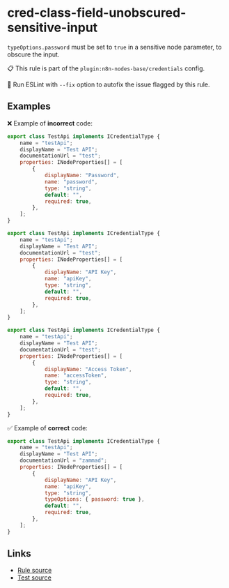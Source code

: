 [//]: # "File generated from a template. Do not edit this file directly."

# cred-class-field-unobscured-sensitive-input

`typeOptions.password` must be set to `true` in a sensitive node parameter, to obscure the input.

📋 This rule is part of the `plugin:n8n-nodes-base/credentials` config.

🔧 Run ESLint with `--fix` option to autofix the issue flagged by this rule.

## Examples

❌ Example of **incorrect** code:

```js
export class TestApi implements ICredentialType {
	name = "testApi";
	displayName = "Test API";
	documentationUrl = "test";
	properties: INodeProperties[] = [
		{
			displayName: "Password",
			name: "password",
			type: "string",
			default: "",
			required: true,
		},
	];
}

export class TestApi implements ICredentialType {
	name = "testApi";
	displayName = "Test API";
	documentationUrl = "test";
	properties: INodeProperties[] = [
		{
			displayName: "API Key",
			name: "apiKey",
			type: "string",
			default: "",
			required: true,
		},
	];
}

export class TestApi implements ICredentialType {
	name = "testApi";
	displayName = "Test API";
	documentationUrl = "test";
	properties: INodeProperties[] = [
		{
			displayName: "Access Token",
			name: "accessToken",
			type: "string",
			default: "",
			required: true,
		},
	];
}
```

✅ Example of **correct** code:

```js
export class TestApi implements ICredentialType {
	name = "testApi";
	displayName = "Test API";
	documentationUrl = "zammad";
	properties: INodeProperties[] = [
		{
			displayName: "API Key",
			name: "apiKey",
			type: "string",
			typeOptions: { password: true },
			default: "",
			required: true,
		},
	];
}
```

## Links

- [Rule source](../../lib/rules/cred-class-field-unobscured-sensitive-input.ts)
- [Test source](../../tests/cred-class-field-unobscured-sensitive-input.test.ts)
